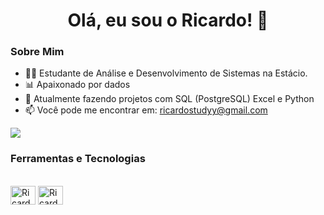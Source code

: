 <h1 align="center">Olá, eu sou o Ricardo! 👋</h1>

### Sobre Mim
- 👨‍💻 Estudante de Análise e Desenvolvimento de Sistemas na Estácio.
- 📊 Apaixonado por dados
- 🌱 Atualmente fazendo projetos com SQL (PostgreSQL) Excel e Python
- 📫 Você pode me encontrar em: ricardostudyy@gmail.com

<a href="https://github.com/anuraghazra/github-readme-stats">
  <img align="center" src="https://github-readme-stats.vercel.app/api?username=RicardoTLUZ&show_icons=true&theme=radical" />
</a>

### Ferramentas e Tecnologias

<div style="display: inline_block"><br>
  <img align="center" alt="Ricardo-Postgres" height="30" width="40" src="https://cdn.jsdelivr.net/gh/devicons/devicon@latest/icons/postgresql/postgresql-original.svg">
  <img align="center" alt="Ricardo-Python" height="30" width="40" src="https://cdn.jsdelivr.net/gh/devicons/devicon@latest/icons/python/python-original.svg">
